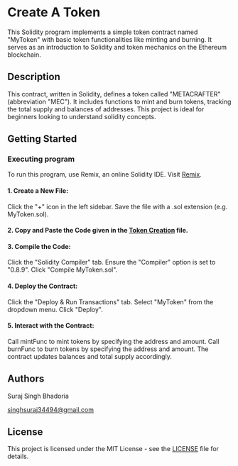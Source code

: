# Create A Token

This Solidity program implements a simple token contract named "MyToken" with basic token functionalities like minting and burning. It serves as an introduction to Solidity and token mechanics on the Ethereum blockchain.

## Description

This contract, written in Solidity, defines a token called "METACRAFTER" (abbreviation "MEC"). It includes functions to mint and burn tokens, tracking the total supply and balances of addresses. This project is ideal for beginners looking to understand solidity concepts.

## Getting Started

### Executing program

To run this program, use Remix, an online Solidity IDE. Visit [Remix](https://remix.ethereum.org/).

#### 1. Create a New File:

Click the "+" icon in the left sidebar. Save the file with a .sol extension (e.g. MyToken.sol).

#### 2. Copy and Paste the Code given in the [Token Creation](https://github.com/Suraj1421/challenge_4/commit/306d33847267823e378bc8923b36aca4c864164d) file.

#### 3. Compile the Code:

Click the "Solidity Compiler" tab. Ensure the "Compiler" option is set to "0.8.9". Click "Compile MyToken.sol".

#### 4. Deploy the Contract:

Click the "Deploy & Run Transactions" tab. Select "MyToken" from the dropdown menu. Click "Deploy".

#### 5. Interact with the Contract:

Call mintFunc to mint tokens by specifying the address and amount. Call burnFunc to burn tokens by specifying the address and amount. The contract updates balances and total supply accordingly.

## Authors

Suraj Singh Bhadoria

singhsuraj34494@gmail.com

## License

This project is licensed under the MIT License - see the [LICENSE](https://github.com/Suraj1421/challenge_4/commit/4a6074bb6fe53999e763677d10e367cfd11a7acd) file for details.
